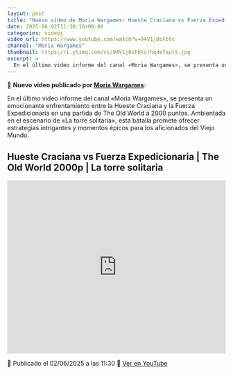 ```yaml
---
layout: post
title: "Nuevo vídeo de Moria Wargames: Hueste Craciana vs Fuerza Expedicionaria | The Old World 2000p | La torre solitaria"
date: 2025-06-02T11:30:16+00:00
categories: videos
video_url: https://www.youtube.com/watch?v=94V1j0sFbtc
channel: "Moria Wargames"
thumbnail: https://i.ytimg.com/vi/94V1j0sFbtc/hqdefault.jpg
excerpt: >
  En el último video informe del canal «Moria Wargames», se presenta un emocionante enfrentamiento entre la Hueste Craciana y la Fuerza Expedicionaria en una partida de The Old World a 2000 puntos. Ambientada en el escenario de «La torre solitaria», esta batalla promete ofrecer estrategias intrigantes y momentos épicos para los aficionados del Viejo Mundo.
---
```


🎥 **Nuevo vídeo publicado por [Moria Wargames](https://www.youtube.com/channel/UCcQsRY8wmVbBjtrnhWuL9pQ)**:

En el último video informe del canal «Moria Wargames», se presenta un emocionante enfrentamiento entre la Hueste Craciana y la Fuerza Expedicionaria en una partida de The Old World a 2000 puntos. Ambientada en el escenario de «La torre solitaria», esta batalla promete ofrecer estrategias intrigantes y momentos épicos para los aficionados del Viejo Mundo.

## Hueste Craciana vs Fuerza Expedicionaria | The Old World 2000p | La torre solitaria

<iframe width="100%" height="400" src="https://www.youtube.com/embed/94V1j0sFbtc" frameborder="0" allowfullscreen></iframe>

📅 Publicado el 02/06/2025 a las 11:30
🔗 [Ver en YouTube](https://www.youtube.com/watch?v=94V1j0sFbtc)
